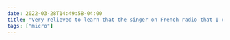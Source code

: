 ```yaml
---
date: 2022-03-28T14:49:58-04:00
title: "Very relieved to learn that the singer on French radio that I can't tell apart from Johnny Hallyday started his career as a Hallyday impressionist."
tags: ["micro"]
---
```

